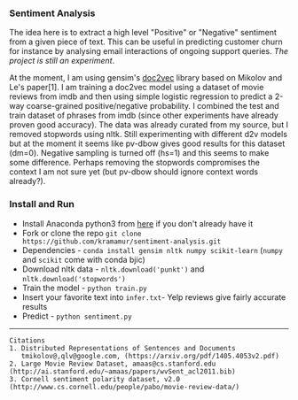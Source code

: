 ### Sentiment Analysis
The idea here is to extract a high level "Positive" or "Negative" sentiment from a given piece of text. This can be useful in predicting customer churn for instance by analysing email interactions of ongoing support queries. *The project is still an experiment*.

At the moment, I am using gensim's [doc2vec](https://rare-technologies.com/doc2vec-tutorial/) library based on Mikolov and Le's paper[1]. I am training a doc2vec model using a dataset of movie reviews from imdb and then using simple logistic regression to predict a 2-way coarse-grained positive/negative probability. I combined the test and train dataset of phrases from imdb (since other experiments have already proven good accuracy). The data was already curated from my source, but I removed stopwords using nltk. Still experimenting with different d2v models but at the moment it seems like pv-dbow gives good results for this dataset (dm=0). Negative sampling is turned off (hs=1) and this seems to make some difference. Perhaps removing the stopwords compromises the context I am not sure yet (but pv-dbow should ignore context words already?).

### Install and Run
- Install Anaconda python3 from [here](https://www.anaconda.com/download/) if you don't already have it
- Fork or clone the repo `git clone https://github.com/kramamur/sentiment-analysis.git`
- Dependencies - `conda install gensim nltk numpy scikit-learn` (`numpy` and `scikit` come with conda bjic)
- Download nltk data - `nltk.download('punkt')` and `nltk.download('stopwords')`
- Train the model - `python train.py`
- Insert your favorite text into `infer.txt`- Yelp reviews give fairly accurate results
- Predict - `python sentiment.py`

---
```
Citations
1. Distributed Representations of Sentences and Documents
   tmikolov@,qlv@google.com, (https://arxiv.org/pdf/1405.4053v2.pdf)
2. Large Movie Review Dataset, amaas@cs.stanford.edu (http://ai.stanford.edu/~amaas/papers/wvSent_acl2011.bib)
3. Cornell sentiment polarity dataset, v2.0 (http://www.cs.cornell.edu/people/pabo/movie-review-data/)
```
